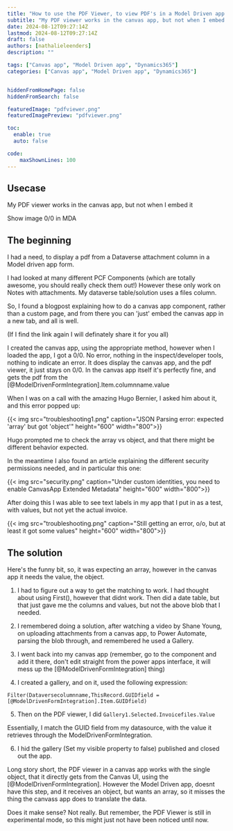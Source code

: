 ```yaml
---
title: "How to use the PDF Viewer, to view PDF's in a Model Driven app from an attachment column"
subtitle: "My PDF viewer works in the canvas app, but not when I embed it"
date: 2024-08-12T09:27:14Z
lastmod: 2024-08-12T09:27:14Z
draft: false
authors: [nathalieleenders]
description: ""

tags: ["Canvas app", "Model Driven app", "Dynamics365"]
categories: ["Canvas app", "Model Driven app", "Dynamics365"]


hiddenFromHomePage: false
hiddenFromSearch: false

featuredImage: "pdfviewer.png"
featuredImagePreview: "pdfviewer.png"

toc:
  enable: true
  auto: false

code:
    maxShownLines: 100
---
```

## Usecase

My PDF viewer works in the canvas app, but not when I embed it

Show image 0/0 in MDA

## The beginning

I had a need, to display a pdf from a Dataverse attachment column in a Model driven app form.

I had looked at many different PCF Components (which are totally awesome, you should really check them out!)
However these only work on Notes with attachments. My dataverse table/solution uses a files column.

So, I found a blogpost explaining how to do a canvas app component, rather than a custom page, and from there you can 'just' embed the canvas app in a new tab, and all is well.

(If I find the link again I will definately share it for you all)

I created the canvas app, using the appropriate method, however when I loaded the app, I got a 0/0. No error, nothing in the inspect/developer tools, nothing to indicate an error. It does display the canvas app, and the pdf viewer, it just stays on 0/0.
In the canvas app itself it's perfectly fine, and gets the pdf from the [@ModelDrivenFormIntegration].Item.columnname.value

When I was on a call with the amazing Hugo Bernier, I asked him about it, and this error popped up:

{{< img src="troubleshooting1.png" caption="JSON Parsing error: expected 'array' but got 'object'" height="600" width="800">}}

Hugo prompted me to check the array vs object, and that there might be different behavior expected.

In the meantime I also found an article explaining the different security permissions needed, and in particular this one:

{{< img src="security.png" caption="Under custom identities, you need to enable CanvasApp Extended Metadata" height="600" width="800">}}

After doing this I was able to see text labels in my app that I put in as a test, with values, but not yet the actual invoice.

{{< img src="troubleshooting.png" caption="Still getting an error, o/o, but at least it got some values" height="600" width="800">}}

## The solution

Here's the funny bit, so, it was expecting an array, however in the canvas app it needs the value, the object.
1. I had to figure out a way to get the matching to work. I had thought about using First(), however that didnt work. Then did a date table, but that just gave me the columns and values, but not the above blob that I needed.

2. I remembered doing a solution, after watching a video by Shane Young, on uploading attachments from a canvas app, to Power Automate, parsing the blob through, and remembered he used a Gallery.

3. I went back into my canvas app (remember, go to the component and add it there, don't edit straight from the power apps interface, it will mess up the [@ModelDrivenFormIntegration] thing)

4. I created a gallery, and on it, used the following expression:

`Filter(Dataversecolumnname,ThisRecord.GUIDfield = [@ModelDrivenFormIntegration].Item.GUIDfield)`

5. Then on the PDF viewer, I did `Gallery1.Selected.Invoicefiles.Value`

Essentially, I match the GUID field from my datasource, with the value it retrieves through the ModelDrivenFormIntegration.

6. I hid the gallery (Set my visible property to false) published and closed out the app.

Long story short, the PDF viewer in a canvas app works with the single object, that it directly gets from the Canvas UI, using the [@ModelDrivenFormIntegration]. However the Model Driven app, doesnt have this step, and it receives an object, but wants an array, so it misses the thing the canvass app does to translate the data.

Does it make sense? Not really. But remember, the PDF Viewer is still in experimental mode, so this might just not have been noticed until now.